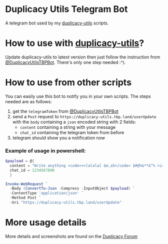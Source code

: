 # Duplicacy Utils Telegram Bot
A telegram bot used by my [duplicacy-utils](https://github.com/TheBestPessimist/duplicacy-utils) scripts.


# How to use with [duplicacy-utils](https://github.com/TheBestPessimist/duplicacy-utils)?

Update duplicacy-utils to latest version then just follow the instruction from [@DuplicacyUtilsTBPBot](https://t.me/DuplicacyUtilsTBPBot). There's only one step needed :^).


# How to use from other scripts

You can easily use this bot to notify you in your own scripts. 
The steps needed are as follows:
 
1. get the `telegramToken` from [@DuplicacyUtilsTBPBot](https://t.me/DuplicacyUtilsTBPBot)
2. send a `Post` request to `https://duplicacy-utils.tbp.land/userUpdate` with the `body` containing a `json` encoded string with 2 fields:
    - `content` containing a string with your message
    - `chat_id` containing the telegram token from before
3. telegram should show you a notification now

### Example of usage in powershell:
```powershell
$payload = @{
  content = "Write anything <code>>>lalalal &m_a5</code> $#@%&**&^% <i>you</i> may <b>want</b>"
  chat_id = 1234567890
  }

Invoke-WebRequest `
  -Body (ConvertTo-Json -Compress -InputObject $payload) `
  -ContentType 'application/json' `
  -Method Post `
  -Uri "https://duplicacy-utils.tbp.land/userUpdate"
```

# More usage details

More details and screenshots are found on the [Duplicacy Forum](https://forum.duplicacy.com/t/send-backup-notifications-via-telegram-using-duplicacy-utils-telegram-bot/1692)



